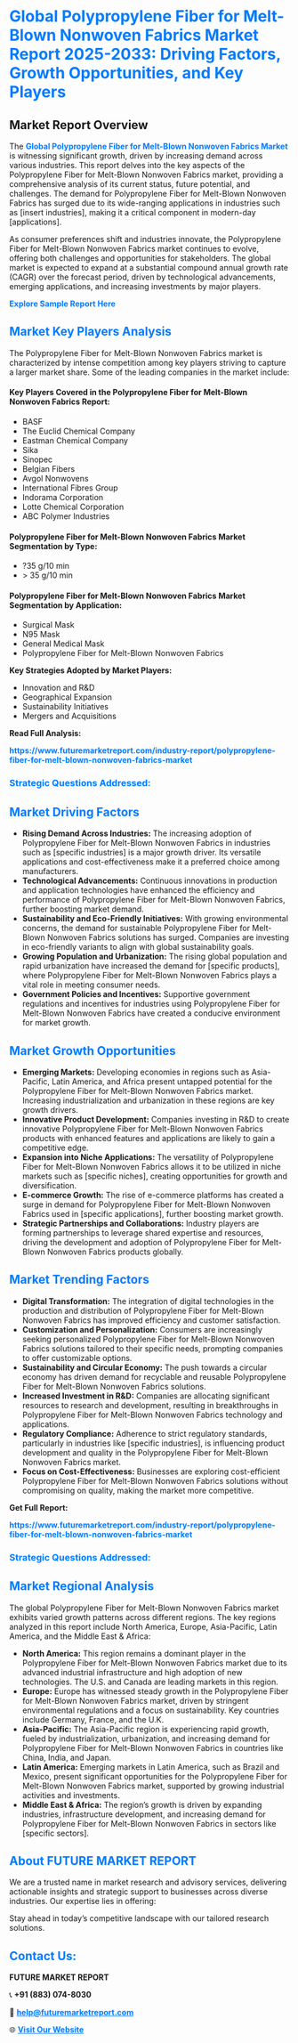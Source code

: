 <h1 style="color: #007BFF;">Global Polypropylene Fiber for Melt-Blown Nonwoven Fabrics Market Report 2025-2033: Driving Factors, Growth Opportunities, and Key Players</h1>

<section id="overview">
<h2>Market Report Overview</h2>
<p>The <a href="https://www.futuremarketreport.com/industry-report/polypropylene-fiber-for-melt-blown-nonwoven-fabrics-market" style="color: #007BFF; text-decoration: none;"><strong>Global Polypropylene Fiber for Melt-Blown Nonwoven Fabrics Market</strong></a> is witnessing significant growth, driven by increasing demand across various industries. This report delves into the key aspects of the Polypropylene Fiber for Melt-Blown Nonwoven Fabrics market, providing a comprehensive analysis of its current status, future potential, and challenges. The demand for Polypropylene Fiber for Melt-Blown Nonwoven Fabrics has surged due to its wide-ranging applications in industries such as [insert industries], making it a critical component in modern-day [applications].</p>
<p>As consumer preferences shift and industries innovate, the Polypropylene Fiber for Melt-Blown Nonwoven Fabrics market continues to evolve, offering both challenges and opportunities for stakeholders. The global market is expected to expand at a substantial compound annual growth rate (CAGR) over the forecast period, driven by technological advancements, emerging applications, and increasing investments by major players.</p>
</section>

<section id="overview">
<p><a href="https://www.futuremarketreport.com/request-sample/reportId=110907" style="color: #007BFF; text-decoration: none;"><strong>Explore Sample Report Here</strong></a></p>
</section>

<section id="key-players">
<h2 style="color: #007BFF;">Market Key Players Analysis</h2>
<p>The Polypropylene Fiber for Melt-Blown Nonwoven Fabrics market is characterized by intense competition among key players striving to capture a larger market share. Some of the leading companies in the market include:</p>
<h4>Key Players Covered in the Polypropylene Fiber for Melt-Blown Nonwoven Fabrics Report:</h4>
<ul><li>BASF</li><li>The Euclid Chemical Company</li><li>Eastman Chemical Company</li><li>Sika</li><li>Sinopec</li><li>Belgian Fibers</li><li>Avgol Nonwovens</li><li>International Fibres Group</li><li>Indorama Corporation</li><li>Lotte Chemical Corporation</li><li>ABC Polymer Industries</li></ul>
<h4>Polypropylene Fiber for Melt-Blown Nonwoven Fabrics Market Segmentation by Type:</h4>
<ul><li>?35 g/10 min</li><li>&gt; 35 g/10 min</li></ul>

<h4>Polypropylene Fiber for Melt-Blown Nonwoven Fabrics Market Segmentation by Application:</h4>
<ul><li>Surgical Mask</li><li>N95 Mask</li><li>General Medical Mask</li><li>Polypropylene Fiber for Melt-Blown Nonwoven Fabrics</li></ul>
<p><strong>Key Strategies Adopted by Market Players:</strong></p>
<ul>
<li>Innovation and R&D</li>
<li>Geographical Expansion</li>
<li>Sustainability Initiatives</li>
<li>Mergers and Acquisitions</li>
</ul>
</section>

<section>
<p><strong>Read Full Analysis: </strong></p><a href="https://www.futuremarketreport.com/industry-report/polypropylene-fiber-for-melt-blown-nonwoven-fabrics-market" style="color: #007BFF; text-decoration: none;"><strong>https://www.futuremarketreport.com/industry-report/polypropylene-fiber-for-melt-blown-nonwoven-fabrics-market</strong></a>
<h3 style="color: #007BFF;">Strategic Questions Addressed:</h3>
</section>

<section id="driving-factors">
<h2 style="color: #007BFF;">Market Driving Factors</h2>
<ul>
<li><strong>Rising Demand Across Industries:</strong> The increasing adoption of Polypropylene Fiber for Melt-Blown Nonwoven Fabrics in industries such as [specific industries] is a major growth driver. Its versatile applications and cost-effectiveness make it a preferred choice among manufacturers.</li>
<li><strong>Technological Advancements:</strong> Continuous innovations in production and application technologies have enhanced the efficiency and performance of Polypropylene Fiber for Melt-Blown Nonwoven Fabrics, further boosting market demand.</li>
<li><strong>Sustainability and Eco-Friendly Initiatives:</strong> With growing environmental concerns, the demand for sustainable Polypropylene Fiber for Melt-Blown Nonwoven Fabrics solutions has surged. Companies are investing in eco-friendly variants to align with global sustainability goals.</li>
<li><strong>Growing Population and Urbanization:</strong> The rising global population and rapid urbanization have increased the demand for [specific products], where Polypropylene Fiber for Melt-Blown Nonwoven Fabrics plays a vital role in meeting consumer needs.</li>
<li><strong>Government Policies and Incentives:</strong> Supportive government regulations and incentives for industries using Polypropylene Fiber for Melt-Blown Nonwoven Fabrics have created a conducive environment for market growth.</li>
</ul>
</section>

<section id="growth-opportunities">
<h2 style="color: #007BFF;">Market Growth Opportunities</h2>
<ul>
<li><strong>Emerging Markets:</strong> Developing economies in regions such as Asia-Pacific, Latin America, and Africa present untapped potential for the Polypropylene Fiber for Melt-Blown Nonwoven Fabrics market. Increasing industrialization and urbanization in these regions are key growth drivers.</li>
<li><strong>Innovative Product Development:</strong> Companies investing in R&D to create innovative Polypropylene Fiber for Melt-Blown Nonwoven Fabrics products with enhanced features and applications are likely to gain a competitive edge.</li>
<li><strong>Expansion into Niche Applications:</strong> The versatility of Polypropylene Fiber for Melt-Blown Nonwoven Fabrics allows it to be utilized in niche markets such as [specific niches], creating opportunities for growth and diversification.</li>
<li><strong>E-commerce Growth:</strong> The rise of e-commerce platforms has created a surge in demand for Polypropylene Fiber for Melt-Blown Nonwoven Fabrics used in [specific applications], further boosting market growth.</li>
<li><strong>Strategic Partnerships and Collaborations:</strong> Industry players are forming partnerships to leverage shared expertise and resources, driving the development and adoption of Polypropylene Fiber for Melt-Blown Nonwoven Fabrics products globally.</li>
</ul>
</section>

<section id="trending-factors">
<h2 style="color: #007BFF;">Market Trending Factors</h2>
<ul>
<li><strong>Digital Transformation:</strong> The integration of digital technologies in the production and distribution of Polypropylene Fiber for Melt-Blown Nonwoven Fabrics has improved efficiency and customer satisfaction.</li>
<li><strong>Customization and Personalization:</strong> Consumers are increasingly seeking personalized Polypropylene Fiber for Melt-Blown Nonwoven Fabrics solutions tailored to their specific needs, prompting companies to offer customizable options.</li>
<li><strong>Sustainability and Circular Economy:</strong> The push towards a circular economy has driven demand for recyclable and reusable Polypropylene Fiber for Melt-Blown Nonwoven Fabrics solutions.</li>
<li><strong>Increased Investment in R&D:</strong> Companies are allocating significant resources to research and development, resulting in breakthroughs in Polypropylene Fiber for Melt-Blown Nonwoven Fabrics technology and applications.</li>
<li><strong>Regulatory Compliance:</strong> Adherence to strict regulatory standards, particularly in industries like [specific industries], is influencing product development and quality in the Polypropylene Fiber for Melt-Blown Nonwoven Fabrics market.</li>
<li><strong>Focus on Cost-Effectiveness:</strong> Businesses are exploring cost-efficient Polypropylene Fiber for Melt-Blown Nonwoven Fabrics solutions without compromising on quality, making the market more competitive.</li>
</ul>
</section>

<section>
<p><strong>Get Full Report: </strong></p><a href="https://www.futuremarketreport.com/industry-report/polypropylene-fiber-for-melt-blown-nonwoven-fabrics-market" style="color: #007BFF; text-decoration: none;"><strong>https://www.futuremarketreport.com/industry-report/polypropylene-fiber-for-melt-blown-nonwoven-fabrics-market</strong></a>
<h3 style="color: #007BFF;">Strategic Questions Addressed:</h3>
</section>


<section id="regional-analysis">
<h2 style="color: #007BFF;">Market Regional Analysis</h2>
<p>The global Polypropylene Fiber for Melt-Blown Nonwoven Fabrics market exhibits varied growth patterns across different regions. The key regions analyzed in this report include North America, Europe, Asia-Pacific, Latin America, and the Middle East & Africa:</p>
<ul>
<li><strong>North America:</strong> This region remains a dominant player in the Polypropylene Fiber for Melt-Blown Nonwoven Fabrics market due to its advanced industrial infrastructure and high adoption of new technologies. The U.S. and Canada are leading markets in this region.</li>
<li><strong>Europe:</strong> Europe has witnessed steady growth in the Polypropylene Fiber for Melt-Blown Nonwoven Fabrics market, driven by stringent environmental regulations and a focus on sustainability. Key countries include Germany, France, and the U.K.</li>
<li><strong>Asia-Pacific:</strong> The Asia-Pacific region is experiencing rapid growth, fueled by industrialization, urbanization, and increasing demand for Polypropylene Fiber for Melt-Blown Nonwoven Fabrics in countries like China, India, and Japan.</li>
<li><strong>Latin America:</strong> Emerging markets in Latin America, such as Brazil and Mexico, present significant opportunities for the Polypropylene Fiber for Melt-Blown Nonwoven Fabrics market, supported by growing industrial activities and investments.</li>
<li><strong>Middle East & Africa:</strong> The region’s growth is driven by expanding industries, infrastructure development, and increasing demand for Polypropylene Fiber for Melt-Blown Nonwoven Fabrics in sectors like [specific sectors].</li>
</ul>
</section>

<footer>
<h2 style="color: #007BFF;">About FUTURE MARKET REPORT</h2>
<p>We are a trusted name in market research and advisory services, delivering actionable insights and strategic support to businesses across diverse industries. Our expertise lies in offering:</p>

<p>Stay ahead in today’s competitive landscape with our tailored research solutions.</p>

<h2 style="color: #007BFF;">Contact Us:</h2>
<p><strong>FUTURE MARKET REPORT</strong></p>
<p>📞 <strong>+91 (883) 074-8030</strong></p>
<p>📧 <strong><a href="mailto:help@futuremarketreport.com" style="color: #007BFF;">help@futuremarketreport.com</a></strong></p>
<p>🌐 <strong><a href="https://www.futuremarketreport.com/" style="color: #007BFF;">Visit Our Website</a></strong></p>
</footer>